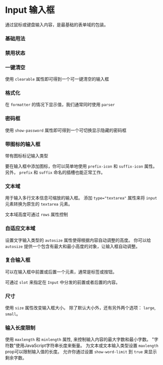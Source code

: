# Input 输入框

通过鼠标或键盘输入内容，是最基础的表单域的包装。

### 基础用法

<preview path="../example/input/def.vue"></preview>

### 禁用状态

<preview path="../example/input/disable.vue"></preview>

### 一键清空

使用 `clearable` 属性即可得到一个可一键清空的输入框

<preview path="../example/input/clearable.vue"></preview>

### 格式化

在 `formatter` 的情况下显示值，我们通常同时使用 `parser`

<preview path="../example/input/formatter.vue"></preview>

### 密码框

使用 `show-password` 属性即可得到一个可切换显示隐藏的密码框

<preview path="../example/input/password.vue"></preview>

### 带图标的输入框​

带有图标标记输入类型

要在输入框中添加图标，你可以简单地使用 `prefix-icon` 和 `suffix-icon` 属性。 另外， `prefix` 和 `suffix` 命名的插槽也能正常工作。

<preview path="../example/input/icon.vue"></preview>

### 文本域​

用于输入多行文本信息可缩放的输入框。 添加 `type="textarea"` 属性来将 `input` 元素转换为原生的 `textarea` 元素。

文本域高度可通过 `rows` 属性控制

<preview path="../example/input/textarea.vue"></preview>

### 自适应文本域​

设置文字输入类型的 `autosize` 属性使得根据内容自动调整的高度。 你可以给 `autosize` 提供一个包含有最大和最小高度的对象，让输入框自动调整。

<preview path="../example/input/autoSizeTextarea.vue"></preview>

### 复合输入框

可以在输入框中前置或后置一个元素，通常是标签或按钮。

可通过 `slot` 来指定在 `Input` 中分发的前置或者后置的内容。

<preview path="../example/input/composite.vue"></preview>

### 尺寸

使用 `size` 属性改变输入框大小。 除了默认大小外，还有另外两个选项： `large`, `small`。

<preview path="../example/input/size.vue"></preview>

### 输入长度限制​

使用 `maxlength` 和 `minlength` 属性, 来控制输入内容的最大字数和最小字数。 "字符数"使用JavaScript字符串长度来衡量。 为文本或文本输入类型设置 `maxlength` prop可以限制输入值的长度。 允许你通过设置 `show-word-limit` 到 `true` 来显示剩余字数。

<preview path="../example/input/length.vue"></preview>